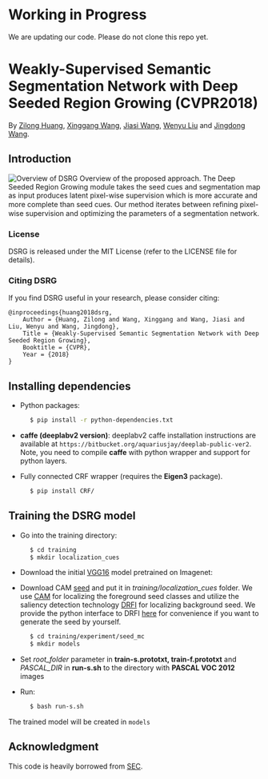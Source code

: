 # Working in Progress

We are updating our code. Please do not clone this repo yet.

# Weakly-Supervised Semantic Segmentation Network with Deep Seeded Region Growing (CVPR2018)
By [Zilong Huang](http://speedinghzl.github.io), [Xinggang Wang](http://mclab.eic.hust.edu.cn/~xwang/index.htm), [Jiasi Wang](https://github.com/JiasiWang), [Wenyu Liu](http://mclab.eic.hust.edu.cn/MCWebDisplay/PersonDetails.aspx?Name=Wenyu%20Liu) and [Jingdong Wang](https://jingdongwang2017.github.io/).

## Introduction
![Overview of DSRG](http://p9p8n5on3.bkt.clouddn.com/DSRG.PNG)
Overview of the proposed approach. The Deep Seeded Region Growing module takes the seed cues and segmentation map as input produces latent pixel-wise supervision which is more accurate and more complete than seed cues. Our method iterates between reﬁning pixel-wise supervision and optimizing the parameters of a segmentation network.


### License

DSRG is released under the MIT License (refer to the LICENSE file for details).

### Citing DSRG

If you find DSRG useful in your research, please consider citing:

    @inproceedings{huang2018dsrg,
        Author = {Huang, Zilong and Wang, Xinggang and Wang, Jiasi and Liu, Wenyu and Wang, Jingdong},
        Title = {Weakly-Supervised Semantic Segmentation Network with Deep Seeded Region Growing},
        Booktitle = {CVPR},
        Year = {2018}
    }
    
## Installing dependencies

* Python packages:
```bash
      $ pip install -r python-dependencies.txt
```
* **caffe (deeplabv2 version)**: deeplabv2 caffe installation instructions are available at `https://bitbucket.org/aquariusjay/deeplab-public-ver2`.
   Note, you need to compile **caffe** with python wrapper and support for python layers.

* Fully connected CRF wrapper (requires the **Eigen3** package).
```bash
      $ pip install CRF/
```

## Training the DSRG model

* Go into the training directory: 

```bash
      $ cd training
      $ mkdir localization_cues
```

* Download the initial [VGG16](https://drive.google.com/open?id=1nq49w4os6BZ1JcrM4xqZKZh1wR3-32wi) model pretrained on Imagenet: 

* Download CAM [seed](https://drive.google.com/open?id=1cHyhjul9srPlwcl4xqrYR9MwzhFGwKXU) and put it in *training/localization_cues* folder. We use [CAM](http://cnnlocalization.csail.mit.edu/) for localizing the foreground seed classes and utilize the saliency detection technology [DRFI](http://supermoe.cs.umass.edu/~hzjiang/drfi/) for localizing background seed. We provide the python interface to DRFI [here](https://github.com/speedinghzl/drfi_cpp) for convenience if you want to generate the seed by yourself.

```bash
      $ cd training/experiment/seed_mc
      $ mkdir models
```
* Set *root_folder* parameter in **train-s.prototxt, train-f.prototxt** and *PASCAL_DIR*  in **run-s.sh** to the directory with **PASCAL VOC 2012** images

* Run:

```bash
      $ bash run-s.sh
```
   The trained model will be created in `models`
   
## Acknowledgment
This code is heavily borrowed from [SEC](https://github.com/kolesman/SEC).
